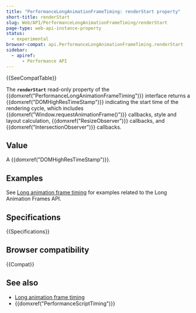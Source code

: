 ```yaml
---
title: "PerformanceLongAnimationFrameTiming: renderStart property"
short-title: renderStart
slug: Web/API/PerformanceLongAnimationFrameTiming/renderStart
page-type: web-api-instance-property
status:
  - experimental
browser-compat: api.PerformanceLongAnimationFrameTiming.renderStart
sidebar:
  - apiref:
      - Performance API
---
```


{{SeeCompatTable}}

The **`renderStart`** read-only property of the {{domxref("PerformanceLongAnimationFrameTiming")}} interface returns a {{domxref("DOMHighResTimeStamp")}} indicating the start time of the rendering cycle, which includes {{domxref("Window.requestAnimationFrame()")}} callbacks, style and layout calculation, {{domxref("ResizeObserver")}} callbacks, and {{domxref("IntersectionObserver")}} callbacks.

## Value

A {{domxref("DOMHighResTimeStamp")}}.

## Examples

See [Long animation frame timing](/en-US/docs/Web/API/Performance_API/Long_animation_frame_timing#examples) for examples related to the Long Animation Frames API.

## Specifications

{{Specifications}}

## Browser compatibility

{{Compat}}

## See also

- [Long animation frame timing](/en-US/docs/Web/API/Performance_API/Long_animation_frame_timing)
- {{domxref("PerformanceScriptTiming")}}
